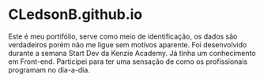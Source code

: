 # CLedsonB.github.io

Este é meu portifólio, serve como meio de identificação, os dados são verdadeiros porém não me ligue sem motivos aparente.
Foi desenvolvido durante a semana Start Dev da Kenzie Academy.
Já tinha um conhecimento em Front-end.
Participei para ter uma sensação de como os profissionais programam no dia-a-dia.
